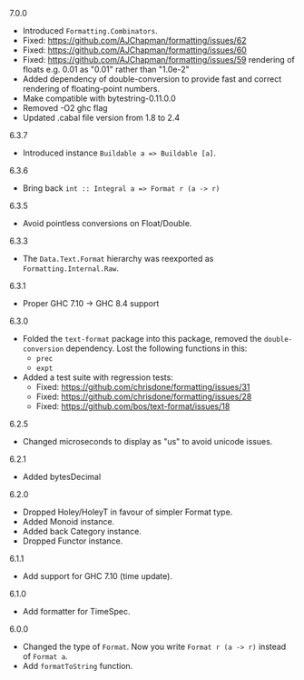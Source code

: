 7.0.0

* Introduced `Formatting.Combinators`.
* Fixed: https://github.com/AJChapman/formatting/issues/62
* Fixed: https://github.com/AJChapman/formatting/issues/60
* Fixed: https://github.com/AJChapman/formatting/issues/59 rendering of floats e.g. 0.01 as "0.01" rather than "1.0e-2"
* Added dependency of double-conversion to provide fast and correct rendering of floating-point numbers.
* Make compatible with bytestring-0.11.0.0
* Removed -O2 ghc flag
* Updated .cabal file version from 1.8 to 2.4

6.3.7

* Introduced instance `Buildable a => Buildable [a]`.

6.3.6

* Bring back `int :: Integral a => Format r (a -> r)`

6.3.5

* Avoid pointless conversions on Float/Double.

6.3.3

* The `Data.Text.Format` hierarchy was reexported as
  `Formatting.Internal.Raw`.

6.3.1

* Proper GHC 7.10 -> GHC 8.4 support

6.3.0

* Folded the `text-format` package into this package, removed the
  `double-conversion` dependency. Lost the following functions in
  this:
  * `prec`
  * `expt`
* Added a test suite with regression tests:
  * Fixed: https://github.com/chrisdone/formatting/issues/31
  * Fixed: https://github.com/chrisdone/formatting/issues/28
  * Fixed: https://github.com/bos/text-format/issues/18

6.2.5

* Changed microseconds to display as "us" to avoid unicode issues.

6.2.1

* Added bytesDecimal

6.2.0

* Dropped Holey/HoleyT in favour of simpler Format type.
* Added Monoid instance.
* Added back Category instance.
* Dropped Functor instance.

6.1.1

* Add support for GHC 7.10 (time update).

6.1.0

* Add formatter for TimeSpec.

6.0.0

* Changed the type of `Format`. Now you write `Format r (a -> r)` instead
  of `Format a`.
* Add `formatToString` function.
